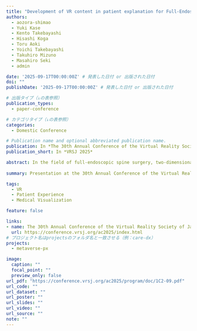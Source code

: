 ```yaml
---
title: "Development of VR content in patient explanation for Full-Endoscopic Spinal Surgery"
authors:
  - aozora-shimao
  - Yuki Kase
  - Kento Takebayashi
  - Hisashi Koga
  - Toru Aoki
  - Yoichi Takebayashi
  - Takuhiro Mizuno
  - Masahiro Seki
  - admin

date: '2025-09-17T00:00:00Z' # 発表した日付 or 出版された日付
doi: ""
publishDate: '2025-09-17T00:00:00Z' # 発表した日付 or 出版された日付

# 出版タイプ（↓の表参照）
publication_types:
  - paper-conference

# カテゴリタイプ（↓の表参照）
categories:
  - Domestic Conference

# Publication name and optional abbreviated publication name.
publication: In *The 30th Annual Conference of the Virtual Reality Society of Japan*
publication_short: In *VRSJ 2025*

abstract: In the field of full-endoscopic spine surgery, two-dimensional images from CT and other scans are used to explain the patient's condition and surgical procedure to the patient, which is difficult for the patient to understand. In this study, in collaboration with Iwai Orthopaedic Hospital, we aim to reduce patient anxiety and improve understanding through patient explanation using VR.
   
summary: Presentation at the 30th Annual Conference of the Virtual Reality Society of Japan (VRSJ).

tags:
  - VR
  - Patient Experience
  - Medical Visualization

feature: false

links:
- name: The 30th Annual Conference of the Virtual Reality Society of Japan
  url: https://conference.vrsj.org/ac2025/index.html
# プロジェクト名はprojectsのフォルダ名と一致させる（例：care-dx）
projects:
  - metaverse-px

image:
  caption: ""
  focal_point: ""
  preview_only: false
url_pdf: "https://conference.vrsj.org/ac2025/program/doc/1C2-09.pdf"
url_code: ""
url_dataset: ""
url_poster: ""
url_slides: ""
url_video: ""
url_source: ""
note: ""
---
```

